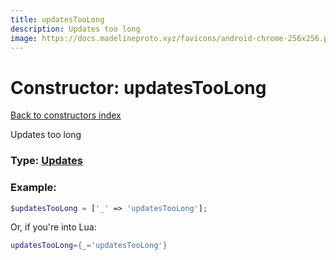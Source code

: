 ```yaml
---
title: updatesTooLong
description: Updates too long
image: https://docs.madelineproto.xyz/favicons/android-chrome-256x256.png
---
```

# Constructor: updatesTooLong  
[Back to constructors index](index.md)



Updates too long




### Type: [Updates](../types/Updates.md)


### Example:

```php
$updatesTooLong = ['_' => 'updatesTooLong'];
```  


Or, if you're into Lua:

```lua
updatesTooLong={_='updatesTooLong'}

```


